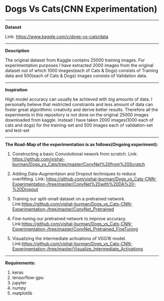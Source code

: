 # Dogs Vs Cats(CNN Experimentation)
--------------------------------------
**Dataset**

Link: https://www.kaggle.com/c/dogs-vs-cats/data

---------------------------------------
**Description**


The original dataset from Kaggle contains 25000 training images. For experimentation purposes I have extracted 2000 images from the original dataset out of which 1000 images(each of Cats & Dogs) consists of Training data and 500(each of Cats & Dogs) images consists of Validation data.

-----------------------------------------

**Inspiration**


High model accuracy can usually be achieved with big amounts of data. I personally believe that restricted constraints and less amount of data can foster great algorithmic creativity and derive better results. Therefore all the experiments in this repository is not done on the original 25000 images downloaded from kaggle. Instead I have taken 2000 images(1000 each of cats and dogs) for the training-set and 500 images each of validation-set and test-set



-----------------------------------------

**The Road-Map of the experimentation is as follows(Ongoing experiment):**

1. Constructing a basic Convolutional nework from scratch. Link: https://github.com/vishal-burman/Dogs_vs_Cats/tree/master/ConvNet%20from%20Scratch

2. Adding Data-Augmentaion and Dropout techniques to reduce overfitting. Link: https://github.com/vishal-burman/Dogs_vs_Cats-CNN-Experimentation-/tree/master/ConvNet%20with%20DA%20-%20Dropout

3. Training our split-small dataset on a pretrained network. Link:https://github.com/vishal-burman/Dogs_vs_Cats-CNN-Experimentation-/tree/master/ConvNet_Pretrained

4. Fine-tuning our pretrained network to improve accuracy. Link:https://github.com/vishal-burman/Dogs_vs_Cats-CNN-Experimentation-/tree/master/ConvNet_Pretrained_FineTuning

5. Visualizing the intermediate activations of VGG16 model. Link:https://github.com/vishal-burman/Dogs_vs_Cats-CNN-Experimentation-/tree/master/Visualize_Intermediate_Activations

------------------------------------------

**Requirements:**
1. keras
2. tensorflow-gpu
3. jupyter
4. numpy
5. matplotlib
